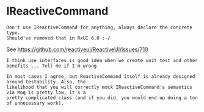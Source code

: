 # IReactiveCommand

    Don't use IReactiveCommand for anything, always declare the concrete type. 
    Should've removed that in RxUI 6.0 :-/

See https://github.com/reactiveui/ReactiveUI/issues/710

    I think use interfaces is good idea when we create unit test and other benefits ... Tell me if I'm wrong
    
    In most cases I agree, but ReactiveCommand itself is already designed around testability. Also, the
    likelihood that you will correctly mock IReactiveCommand's semantics via Moq is pretty low, it's a
    pretty complicated class (and if you did, you would end up doing a ton of unnecessary work).
